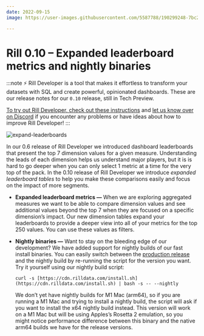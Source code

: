 ```yaml
---
date: 2022-09-15
image: https://user-images.githubusercontent.com/5587788/190299248-7bc2e6f2-2aee-4415-aa38-dda784f75f6f.png

---
```


# Rill 0.10 – Expanded leaderboard metrics and nightly binaries

:::note
⚡ Rill Developer is a tool that makes it effortless to transform your datasets with SQL and create powerful, opinionated dashboards. These are our release notes for our `0.10` release, still in Tech Preview.

[To try out Rill Developer, check out these instructions](../../home/install) and [let us know over on Discord](https://bit.ly/3bbcSl9) if you encounter any problems or have ideas about how to improve Rill Developer!
:::

![expand-leaderboards](https://user-images.githubusercontent.com/5587788/190301667-1119e62c-7b56-4ece-9e96-df6558c12ab5.gif "749811782")

In our 0.6 release of Rill Developer we introduced dashboard leaderboards that present the top 7 dimension values for a given measure. Understanding the leads of each dimension helps us understand major players, but it is is hard to go deeper when you can only select 1 metric at a time for the very top of the pack. In the 0.10 release of Rill Developer we introduce *expanded leaderboard tables* to help you make these comparisons easily and focus on the impact of more segments.

- **Expanded leaderboard metrics —** When we are exploring aggregated measures we want to be able to compare dimension values and see additional values beyond the top 7 when they are focused on a specific dimension’s impact. Our new dimension tables expand your leaderboards to provide a deeper view into all of your metrics for the top 250 values. You can use these values as filters.

- **Nightly binaries —** Want to stay on the bleeding edge of our development? We have added support for nightly builds of our fast install binaries. You can easily switch between the [production release](../../home/install) and the nightly build by re-running the script for the version you want. Try it yourself using our nightly build script:

  `curl -s [https://cdn.rilldata.com/install.sh](https://cdn.rilldata.com/install.sh) | bash -s -- --nightly`

  We don’t yet have nightly builds for M1 Mac (arm64), so if you are running a M1 Mac and trying to install a nightly build, the script will ask if you want to install the x64 nightly build instead. This version will work on a M1 Mac but will be using Apples’s Rosetta 2 emulation, so you might notice performance difference between this binary and the native arm64 builds we have for the release versions.
